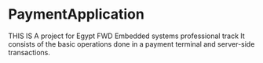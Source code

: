 # PaymentApplication
THIS IS A project for Egypt FWD Embedded systems professional track
It consists of the basic operations done in a payment terminal and server-side transactions. 
